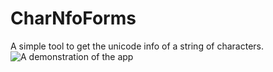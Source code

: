 # CharNfoForms
A simple tool to get the unicode info of a string of characters.  
![A demonstration of the app](https://cdn.discordapp.com/attachments/773606229926084639/974015228713001011/unknown.png)  